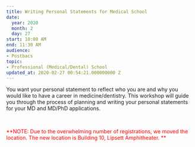 ```yaml
---
title: Writing Personal Statements for Medical School
date:
  year: 2020
  month: 2
  day: 27
start: 10:00 AM
end: 11:30 AM
audience:
- Postbacs
topic:
- Professional (Medical/Dental) School
updated_at: 2020-02-27 00:54:21.000000000 Z
---
```

You want your personal statement to reflect who you are and why you
would like to have a career in medicine/dentistry. This workshop will
guide you through the process of planning and writing your personal
statements for your MD and MD/PhD applications.

 

<span style="color: #ff0000;">**NOTE: Due to the overwhelming number of
registrations, we moved the location. The new location is Building 10,
Lipsett Amphitheater. **</span>
